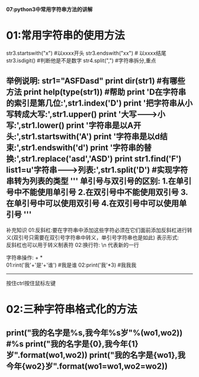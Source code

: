 **07:python3中常用字符串方法的讲解**

# 01:常用字符串的使用方法 #
str3.startswith("x") #以xxxx开头
str3.endswith("xx")  # 以xxxx结尾
str3.isdigit()       #判断他是不是数字
str4.split(",")      #字符串拆分,重点

举例说明:
str1="ASFDasd"
   print dir(str1)  #有哪些方法
   print help(type(str1))  #帮助
   print 'D在字符串的索引是第几位:',str1.index('D')
   print  '把字符串从小写转成大写:',str1.upper()
   print '大写--->小写:',str1.lower()
   print '字符串是以A开头:',str1.startswith('A')
   print '字符串是以d结束:',str1.endswith('d')
   print '字符串的替换:',str1.replace('asd','ASD')
   print str1.find('F')
   list1=u'字符串--->列表:',str1.split('D') #实现字符串转为列表的类型
'''
单引号与双引号的区别:
1.在单引号中不能使用单引号
2.在双引号中不能使用双引号
3.在单引号中可以使用双引号
4.在双引号中可以使用单引号
'''
-----------------------------------------------------
补充知识
01:反斜杠:要在字符串中添加这些字符必须在它们面前添加反斜杠进行转义(双引号只需要在双引号字符串中转义，单引号字符串也是如此)
		 表示形式: \
		 反斜杠也可以用于转义制表符
02:换行符: \n 代表新的一行

字符串操作: + *  
    01:rint('我'+'是'+'谁')  #我是谁
    02:print('我'*3)         #我我我

----------------------------
按住ctrl按住鼠标左键
# 02:三种字符串格式化的方法 #
print("我的名字是%s,我今年%s岁"%(wo1,wo2)) #%s
print("我的名字是{0},我今年{1}岁".format(wo1,wo2))
print("我的名字是{wo1},我今年{wo2}岁".format(wo1=wo1,wo2=wo2))
-----------------------------------------------------------------
